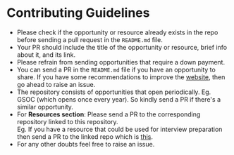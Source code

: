 # Contributing Guidelines

- Please check if the opportunity or resource already exists in the repo before sending a pull request in the ```README.md``` file. 
- Your PR should include the title of the opportunity or resource, brief info about it, and its link. 
- Please refrain from sending opportunities that require a down payment. 
- You can send a PR in the ```README.md``` file if you have an opportunity to share. If you have some recommendations to improve the [website](https://one4all.netlify.app/), then go ahead to raise an issue.  
- The repository consists of opportunities that open periodically. Eg. GSOC (which opens once every year). So kindly send a PR if there's a similar opportunity.  
- For **Resources section**: Please send a PR to the corresponding repository linked to this repository. <br>
  Eg. If you have a resource that could be used for interview preparation then send a PR to the linked repo which is [this](https://github.com/Uncodedtech/Interviewprep). 
- For any other doubts feel free to raise an issue. 